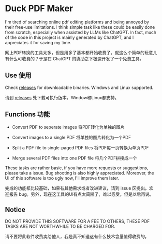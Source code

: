 # Duck PDF Maker

I'm tired of searching online pdf editing platforms and being annoyed by their free-use limitations. I think simple task like these could be easily done from scratch, especially when assisted by LLMs like ChatGPT. In fact, much of the code in this project is mainly generated by ChatGPT, and I appreciates it for saving my time.

网上PDF转换的工具太多，但是用多了基本都开始收费了，就这么个简单的玩意儿有什么可收费的？于是在 ChatGPT 的协助之下极速开发了一个免费工具。

## Use 使用

Check [releases](https://github.com/MeteorCollector/Duck-PDF-Maker/releases) for downloadable binaries. Windows and Linux supported.

请到 [releases](https://github.com/MeteorCollector/Duck-PDF-Maker/releases) 处下载可执行版本。Window和Linux都支持。

## Functions 功能

- Convert PDF to seperate images 将PDF转化为单独的图片

- Convert images to a single PDF 将单独的图片转化为一个PDF

- Split a PDF file to single-paged PDF files 将PDF每一页转换为单页PDF

- Merge several PDF files into one PDF file 将几个PDF拼接成一个

These tasks are rather basic, if you have more requests or suggestions, please take a issue. Bug shooting is also highly appreciated. Moreover, the UI of this software is too ugly now, I'll improve them later.

完成的功能都比较基础，如果有其他需求或者改进建议，请到 issue 区提出。欢迎报告 bug。另外，现在这工具的UI有点太简陋了，难以忍受，但是以后再说。

## Notice

DO NOT PROVIDE THIS SOFTWARE FOR A FEE TO OTHERS, THESE PDF TASKS ARE NOT WORTHWHILE TO BE CHARGED FOR.

请不要将此软件收费卖给他人，我是真不知道这有什么技术含量值得收费的。